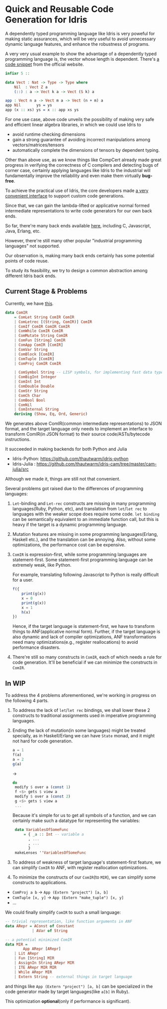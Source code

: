 # Quick and Reusable Code Generation for Idris

A dependently typed programming language like Idris is very poweful
for making static assurances, which will be very useful to
avoid unnecessary dynamic language features, and enhance the
robustness of programs.

A very very usual example to show the advantage of a dependently typed programming language is,
the vector whose length is dependent. There's [a code snippet](https://www.idris-lang.org/example/) from the official website.

```idris
infixr 5 ::

data Vect : Nat -> Type -> Type where
    Nil  : Vect Z a
    (::) : a -> Vect k a -> Vect (S k) a

app : Vect n a -> Vect m a -> Vect (n + m) a
app Nil       ys = ys
app (x :: xs) ys = x :: app xs ys
```

For one use case, above code unveils the possibility of
making very safe and efficient linear algebra libraries,
in which we could use Idris to
- avoid runtime checking dimensions
- gain a strong guarantee of avoiding incorrect manipulations among vectors/matrices/tensors
- automatically complete the dimensions of tensors by dependent typing.

Other than above use, as we know things like CompCert already made great progress in
verifying the correctness of C compilers and detecting bugs of corner case,
certainly applying languages like Idris to the industrial will fundamentally
improve the reliability and even make them virtually **bug-free**.

To achieve the practical use of Idris, the core developers made [a very convenient
interface](https://github.com/idris-lang/Idris-dev/wiki/Idris-back-end-IRs) to support custom code generations.

Since that, we can gain the lambda-lifted or applicative normal formed intermediate representations to
write code generators for our own back ends.

So far, there're many back ends available [here](http://docs.idris-lang.org/en/latest/reference/codegen.html),
including C, Javascript, Java, Erlang, etc.

However, there're still many other popular "industrial programming languages" not supported.

Our observation is, making many back ends certainly has some potential points of code reuse.

To study its feasibility, we try to design a common abstraction among different Idris back ends.


## Current Stage & Problems

Currently, we have [this](https://github.com/thautwarm/idris-cam/blob/master/src/IRTS/CodegenCam.hs).

```haskell
data ComIR
    = ComLet String ComIR ComIR
    | ComLetrec [(String, ComIR)] ComIR
    | ComIf ComIR ComIR ComIR
    | ComWhile ComIR ComIR
    | ComMutate String ComIR
    | ComFun [String] ComIR
    | ComApp ComIR [ComIR]
    | ComVar String
    | ComBlock [ComIR]
    | ComTuple [ComIR]
    | ComProj ComIR ComIR

    | ComSymbol String -- LISP symbols, for implementing fast data types
    | ComBigInt Integer
    | ComInt Int
    | ComDouble Double
    | ComStr String
    | ComCh Char
    | ComBool Bool
    | ComNil
    | ComInternal String
    deriving (Show, Eq, Ord, Generic)
```

We generates above ComIR(common intermediate representations) to JSON format,
and the target language only needs to implement an interface to transform
ComIR(in JSON format) to their source code/ASTs/bytecode instructions.

It succeeded in making backends for both Python and Julia

- Idris-Python: https://github.com/thautwarm/idris-python
- Idris-Julia : https://github.com/thautwarm/idris-cam/tree/master/cam-julia/src

Although we made it, things are still not that convenient.

Several problems got raised due to the differences of programming languages:

1. `Let`-binding and `Let-rec` constructs are missing in many programming languages(Ruby, Python, etc),
   and translation from `let`/`let rec` to languages with the weaker scope does
   require some code. `let binding` can be semantically equivalent to an immediate function call,
   but this is heavy if the target is a dynamic programming language.

2. Mutation features are missing in some programming languages(Erlang, Haskell etc.),
   and the translation can be annoying. Also, without some optimizations,
   the performance cost can be expensive.

3. `ComIR` is expression-first, while some programming languages are statement-first.
   Some statement-first programming language can be extremely weak, like Python.

   For example, translating following Javascript to Python is really difficult for a user.

   ```javascript
   f({
       print(g(x))
       x = 0
       print(g(x))
       x = 1
       h(x)
   })
   ```

   Hence, if the target language is statement-first, we have to transform things to ANF(applicative normal form).
   Further, if the target language is also dynamic and lack of compiler optimizations, ANF transformations need
   many optimizations(e.g., register reallocations) to avoid performance disasters.


4. There're still so many constructs in `ComIR`, each of which needs a rule for code generation. It'll be
   beneficial if we can minimize the constructs in `ComIR`.

## In WIP

To address the 4 problems aforementioned, we're working in progress on the following 4 parts.

1. To address the lack of `let`/`let rec` bindings, we shall lower these 2 constructs to traditional assignments
   used in imperative programming languages.

2. Ending the lack of mutation(in some languages) might be treated specially, as in Haskell/Erlang we can have `State` monad,
   and it might not hard for code generation.
   
   ```javascript
   a = 1
   f(a)
   a = 2
   g(a)
   ```
   ->
   ```haskell
   do
    modify $ over a (const 1)
    f <$> gets $ view a
    modify $ over a (const 2)
    g <$> gets $ view a
    ...
   ```
   Because it's simple for us to get all symbols of a function, and we can certainly make such a datatype
   for representing the variables:
   ```haskell
    data VariablesOfSomeFunc
        = { _a :: Int -- variable a
          , ...
          , ...
          }
    makeLenses ''VariablesOfSomeFunc
   ```

3. To address of weakness of target language's statement-first feature, we can
   simplify `ComIR` to ANF, with register reallocation optimizations.

4. To minimize the constructs of our `ComIR`(to `MIR`), we can simplify some constructs to applications.

  - `ComProj a b` -> `App (Extern "project") [a, b]`
  - `ComTuple [x, y]` -> `App (Extern "make_tuple") [x, y]`
  - ...

We could finally simplify `ComIR` to such a small language:
```haskell
-- trivial representation, like function arguments in ANF
data ARepr = AConst of Constant
            | AVar of String

-- a potential minimized ComIR
data MIR =
        App ARepr [ARepr]
    | Lit ARepr
    | Fun [String] MIR
    | AssignIn String ARepr MIR
    | ITE ARepr MIR MIR
    | While ARepr MIR
    | Extern String -- external things in target language
```
and things like `App (Extern "project") [a, b]` can be specialized in the code generator made by target languages(like `a[b]` in Ruby).

This optimization **optional**(only if performance is significant).
